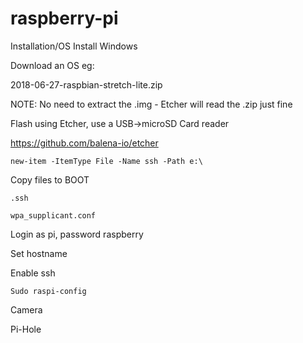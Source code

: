 # raspberry-pi


Installation/OS Install
Windows 


 

Download an OS eg: 

2018-06-27-raspbian-stretch-lite.zip

NOTE: No need to extract the .img - Etcher will read the .zip just fine


Flash using Etcher, use a USB->microSD Card reader 

https://github.com/balena-io/etcher

````
new-item -ItemType File -Name ssh -Path e:\ 
````



Copy files to BOOT 
````
.ssh 

wpa_supplicant.conf 
````

 
Login as pi, password raspberry 

 


Set hostname 

Enable ssh 
````
Sudo raspi-config 
```` 

Camera

Pi-Hole

